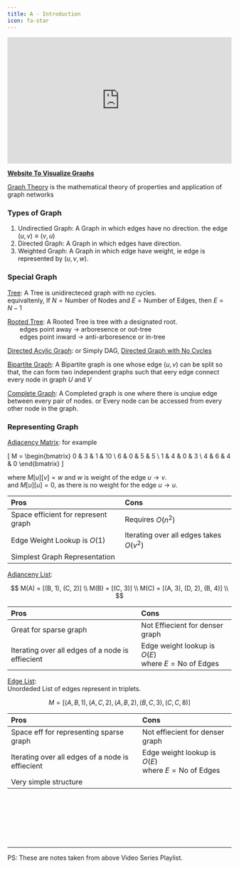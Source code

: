 ```yaml
---
title: A - Introduction
icon: fa-star
---
```


<iframe style="aspect-ratio: 16 / 9;" width="100%"  src="https://www.youtube.com/embed/videoseries?si=TrBXRu74Yb6TX1w2&amp;list=PLDV1Zeh2NRsDGO4--qE8yH72HFL1Km93P" title="YouTube video player" frameborder="0" allow="accelerometer; autoplay; clipboard-write; encrypted-media; gyroscope; picture-in-picture; web-share" referrerpolicy="strict-origin-when-cross-origin" allowfullscreen></iframe>

**[Website To Visualize Graphs](https://csacademy.com/app/graph_editor)**

<u>Graph Theory</u> is the mathematical theory of properties and application of graph networks

### Types of Graph

1. Undirectied Graph: A Graph in which edges have no direction. the edge $(u, v) \equiv (v, u)$
2. Directed Graph: A Graph in which edges have direction.
3. Weighted Graph: A Graph in which edge have weight, ie edge is represented by $(u, v, w)$.

### Special Graph

<u>Tree</u>: A Tree is unidirecteced graph with no cycles. \
equivaltenly, If $N = \text{Number of Nodes}$ and $E = \text{Number of Edges}$, then $E = N - 1$

<u>Rooted Tree</u>: A Rooted Tree is tree with a designated root. \
&nbsp;&nbsp;&nbsp;&nbsp;&nbsp;&nbsp; edges point away $\rightarrow$ arboresence or out-tree \
&nbsp;&nbsp;&nbsp;&nbsp;&nbsp;&nbsp; edges point inward $\rightarrow$ anti-arboresence or in-tree

<u>Directed Acylic Graph</u>: or Simply DAG, <u>Directed Graph with No Cycles</u>

<u>Bipartite Graph</u>: A Bipartite graph is one whose edge $(u, v)$ can be split so that, the can form two independent graphs such that eery edge connect every node in graph $U$ and $V$

<u>Complete Graph</u>: A Completed graph is one where there is unqiue edge between every pair of nodes. or Every node can be accessed from every other node in the graph.

### Representing Graph

<u>Adjacency Matrix</u>: for example

\[
M =
\begin{bmatrix}
0 & 3 & 1 & 10 \\
6 & 0 & 5 & 5 \\
1 & 4 & 0 & 3 \\
4 & 6 & 4 & 0
\end{bmatrix}
\]

where $M[u][v] = w$ and $w$ is weight of the edge $u \rightarrow v$. \
and $M[u][u] = 0$, as there is no weight for the edge $u \rightarrow u$.

| Pros       | Cons |
|:---------- |:---|
| Space efficient for represent graph      | Requires $O(n^2)$ |
| Edge Weight Lookup is $O(1)$        | Iterating over all edges takes $O(v^2)$ |
| Simplest Graph Representation    ||

<u>Adjanceny List</u>:

$$
M(A) = [(B, 1), (C, 2)] \\
M(B) = [(C, 3)] \\
M(C) = [(A, 3), (D, 2), (B, 4)] \\
$$

| Pros       | Cons |
|:---------- |:---|
| Great for sparse graph      | Not Effiecient for denser graph |
| Iterating over all edges of a node is effiecient       | Edge weight lookup is $O(E)$ <br> where $E = \text{No of Edges}$ |


<u>Edge List</u>: <br> Unordeded List of edges represent in triplets.

$$
M = [(A, B, 1), (A, C, 2), (A, B, 2), (B, C, 3), (C, C, 8)]
$$

| Pros       | Cons |
|:---------- |:---|
| Space eff for representing sparse graph     | Not effiecient for denser graph |
| Iterating over all edges of a node is effiecient       | Edge weight lookup is $O(E)$ <br> where $E = \text{No of Edges}$ |
|Very simple structure| |

<br>
<br>
<br>
<br>
<br>
<br>

---

PS: These are notes taken from above Video Series Playlist.